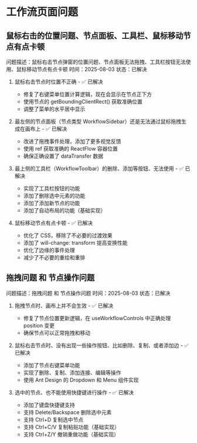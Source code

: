 # 工作流页面问题


## 鼠标右击的位置问题、节点面板、工具栏、鼠标移动节点有点卡顿
问题描述：鼠标右击节点弹窗的位置问题、节点面板无法拖拽、工具栏按钮无法使用、鼠标移动节点有点卡顿
时间：2025-08-03
状态：已解决

1. 鼠标右击节点时位置不正确 - ✅ 已解决
   - 修复了右键菜单位置计算逻辑，现在会显示在节点正下方
   - 使用节点的 getBoundingClientRect() 获取准确位置
   - 调整了菜单的水平居中显示

2. 最左侧的节点面板（节点类型 WorkflowSidebar）还是无法通过鼠标拖拽生成在画布上 - ✅ 已解决
   - 改进了拖拽事件处理，添加了更多视觉反馈
   - 使用 ref 获取准确的 ReactFlow 容器位置
   - 确保正确设置了 dataTransfer 数据

3. 最上侧的工具栏（WorkflowToolbar）的删除、添加等按钮、无法使用 - ✅ 已解决
   - 实现了工具栏按钮的功能
   - 添加了删除选中元素的功能
   - 添加了添加新节点的功能
   - 添加了自动布局的功能（基础实现）

4. 鼠标移动节点有点卡顿 - ✅ 已解决
   - 优化了 CSS，移除了不必要的过渡效果
   - 添加了 will-change: transform 提高变换性能
   - 优化了边缘的事件处理
   - 减少了不必要的重绘和重排

## 拖拽问题 和 节点操作问题
问题描述：拖拽问题 和 节点操作问题
时间：2025-08-03
状态：已解决

1. 拖拽节点时、画布上并不会生效 - ✅ 已解决
   - 修复了节点位置更新逻辑，在 useWorkflowControls 中正确处理 position 变更
   - 确保节点可以正常拖拽和移动

2. 鼠标右击节点时、没有出现一些操作按钮、比如删除、复制、或者添加边 - ✅ 已解决
   - 添加了节点右键菜单功能
   - 实现了删除、复制、添加连接、编辑等操作
   - 使用 Ant Design 的 Dropdown 和 Menu 组件实现

3. 选中的节点、也不能使用快捷键进行操作 - ✅ 已解决
   - 添加了键盘快捷键支持
   - 支持 Delete/Backspace 删除选中元素
   - 支持 Ctrl+D 复制选中节点
   - 支持 Ctrl+C/V 复制粘贴功能（基础实现）
   - 支持 Ctrl+Z/Y 撤销重做功能（基础实现）
